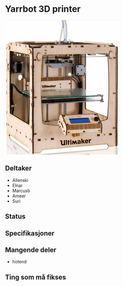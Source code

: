 # Yarrbot 3D printer
![Yarr](ULTIMAKER-ORIGINAL.jpg)


## Deltaker
- Allenski
- Elnar
- Marcusb
- Ameer
- Suri

## Status

## Specifikasjoner

## Mangende deler
- hotend

## Ting som må fikses
